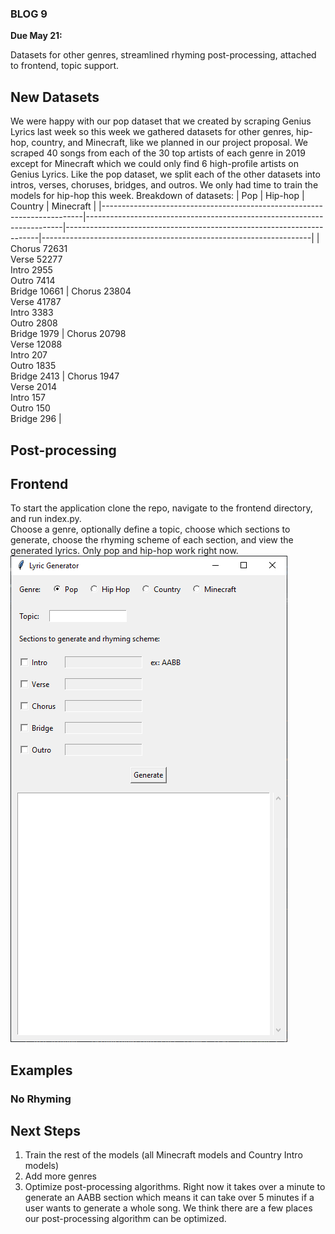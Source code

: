 ### BLOG 9 ###

**Due May 21:**   

Datasets for other genres, streamlined rhyming post-processing, attached to frontend, topic support.

## New Datasets ##
We were happy with our pop dataset that we created by scraping Genius Lyrics last week so this week we gathered datasets for other genres, hip-hop, country, and Minecraft, like we planned in our project proposal. We scraped 40 songs from each of the 30 top artists of each genre in 2019 except for Minecraft which we could only find 6 high-profile artists on Genius Lyrics. Like the pop dataset, we split each of the other datasets into intros, verses, choruses, bridges, and outros. We only had time to train the models for hip-hop this week.
Breakdown of datasets:
| Pop                                                                     | Hip-hop                                                                | Country                                                               | Minecraft                                                         |
|-------------------------------------------------------------------------|------------------------------------------------------------------------|-----------------------------------------------------------------------|-------------------------------------------------------------------|
| Chorus 72631<br>Verse 52277<br>Intro 2955<br>Outro 7414<br>Bridge 10661 | Chorus 23804<br>Verse 41787<br>Intro 3383<br>Outro 2808<br>Bridge 1979 | Chorus 20798<br>Verse 12088<br>Intro 207<br>Outro 1835<br>Bridge 2413 | Chorus 1947<br>Verse 2014<br>Intro 157<br>Outro 150<br>Bridge 296 |

## Post-processing ##

## Frontend ##
To start the application clone the repo, navigate to the frontend directory, and run index.py.  
Choose a genre, optionally define a topic, choose which sections to generate, choose the rhyming scheme of each section, and view the generated lyrics. Only pop and hip-hop work right now.
![app](https://github.com/bfok123/Capstone-Project/blob/master/images/frontend.png)

## Examples ##

### No Rhyming ###


## Next Steps  ##
1. Train the rest of the models (all Minecraft models and Country Intro models)
2. Add more genres
3. Optimize post-processing algorithms. Right now it takes over a minute to generate an AABB section which means it can take over 5 minutes if a user wants to generate a whole song. We think there are a few places our post-processing algorithm can be optimized.
